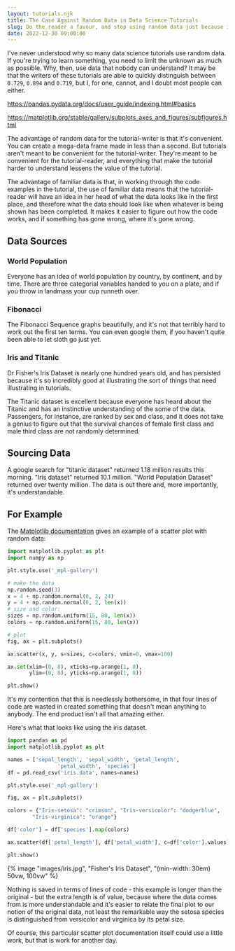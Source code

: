 ```yaml
---
layout: tutorials.njk
title: The Case Against Random Data in Data Science Tutorials
slug: Do the reader a favour, and stop using random data just because it's easy to generate.
date: 2022-12-30 09:00:00
---
```


I've never understood why so many data science tutorials use random data. If you're trying to learn something, you need to limit the unknown as much as possible. Why, then, use data that nobody can understand? It may be that the writers of these tutorials are able to quickly distinguish between `0.729`, `0.894` and `0.719`, but I, for one, cannot, and I doubt most people can either.

https://pandas.pydata.org/docs/user_guide/indexing.html#basics

https://matplotlib.org/stable/gallery/subplots_axes_and_figures/subfigures.html

The advantage of random data for the tutorial-writer is that it's convenient. You can create a mega-data frame made in less than a second. But tutorials aren't meant to be convenient for the tutorial-writer. They're meant to be convenient for the tutorial-reader, and everything that make the tutorial harder to understand lessens the value of the tutorial.

The advantage of familiar data is that, in working through the code examples in the tutorial, the use of familiar data means that the tutorial-reader will have an idea in her head of what the data looks like in the first place, and therefore what the data should look like when whatever is being shown has been completed. It makes it easier to figure out how the code works, and if something has gone wrong, where it's gone wrong.

## Data Sources

### World Population

Everyone has an idea of world population by country, by continent, and by time. There are three categorial variables handed to you on a plate, and if you throw in landmass your cup runneth over.

### Fibonacci

The Fibonacci Sequence graphs beautifully, and it's not that terribly hard to work out the first ten terms. You can even google them, if you haven't quite been able to let sloth go just yet.

### Iris and Titanic

Dr Fisher's Iris Dataset is nearly one hundred years old, and has persisted because it's so incredibly good at illustrating the sort of things that need illustrating in tutorials.

The Titanic dataset is excellent because everyone has heard about the Titanic and has an instinctive understanding of the some of the data. Passengers, for instance, are ranked by sex and class, and it does not take a genius to figure out that the survival chances of female first class and male third class are not randomly determined.

## Sourcing Data

A google search for "titanic dataset" returned 1.18 million results this morning. "Iris dataset" returned 10.1 million. "World Population Dataset" returned over twenty million. The data is out there and, more importantly, it's understandable.

## For Example

The [Matplotlib documentation](https://matplotlib.org/stable/plot_types/basic/scatter_plot.html#sphx-glr-plot-types-basic-scatter-plot-py) gives an example of a scatter plot with random data:

```python
import matplotlib.pyplot as plt
import numpy as np

plt.style.use('_mpl-gallery')

# make the data
np.random.seed(3)
x = 4 + np.random.normal(0, 2, 24)
y = 4 + np.random.normal(0, 2, len(x))
# size and color:
sizes = np.random.uniform(15, 80, len(x))
colors = np.random.uniform(15, 80, len(x))

# plot
fig, ax = plt.subplots()

ax.scatter(x, y, s=sizes, c=colors, vmin=0, vmax=100)

ax.set(xlim=(0, 8), xticks=np.arange(1, 8),
       ylim=(0, 8), yticks=np.arange(1, 8))

plt.show()
```

It's my contention that this is needlessly bothersome, in that four lines of code are wasted in created something that doesn't mean anything to anybody. The end product isn't all that amazing either.

Here's what that looks like using the iris dataset.

```python
import pandas as pd
import matplotlib.pyplot as plt

names = ['sepal_length', 'sepal_width', 'petal_length',
                'petal_width', 'species']
df = pd.read_csv('iris.data', names=names)

plt.style.use('_mpl-gallery')

fig, ax = plt.subplots()

colors = {"Iris-setosa": "crimson", "Iris-versicolor": "dodgerblue",
        "Iris-virginica": "orange"}

df['color'] = df['species'].map(colors)

ax.scatter(df['petal_length'], df['petal_width'], c=df['color'].values)

plt.show()
```

{% image "images/iris.jpg", "Fisher's Iris Dataset", "(min-width: 30em) 50vw, 100vw" %}

Nothing is saved in terms of lines of code - this example is longer than the original - but the extra length is of value, because where the data comes from is more understandable and it's easier to relate the final plot to our notion of the original data, not least the remarkable way the setosa species is distinguished from versicolor and virginica by its petal size.

Of course, this particular scatter plot documentation itself could use a little work, but that is work for another day. 
